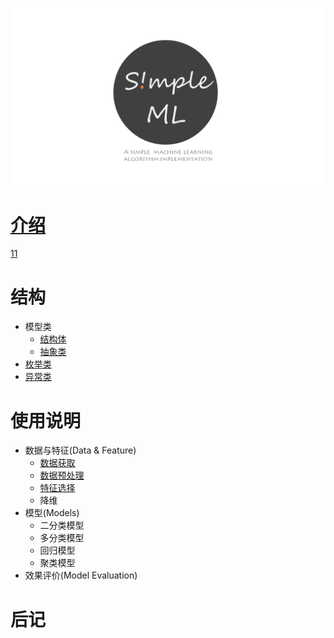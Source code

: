

![](imgs/logo2.png)


# [介绍](https://github.com/Yangruipis/simple_ml)

[11](./README.md)


# 结构

- 模型类
  - [结构体](structure/struct.md)
  - [抽象类](structure/abstract.md)
- [枚举类](structure/enum.md)
- [异常类](structure/error.md)


# 使用说明

- 数据与特征(Data & Feature)
  - [数据获取](manual/data_collect.md)
  - [数据预处理](manual/data_handle.md)
  - [特征选择](manual/feature.md)
  - 降维
- 模型(Models)
  - 二分类模型
  - 多分类模型
  - 回归模型
  - 聚类模型
- 效果评价(Model Evaluation)

# 后记
